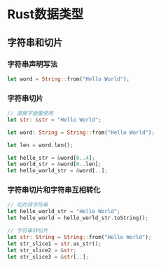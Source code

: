 # Rust数据类型

## 字符串和切片

### 字符串声明写法

```rust
let word = String::from("Hello World");
```

### 字符串切片

```rust
// 直接字面量使用
let str: &str = "Hello World";

let word: String = String::from("Hello World");

let len = word.len();

let hello_str = &word[0..4];
let world_str = &word[6..len];
let hello_world_str = &word[..];
```

### 字符串切片和字符串互相转化

```rust
// 切片转字符串
let hello_world_str = "Hello World";
let hello_world = hello_world_str.toString();

// 字符串转切片
let str: String = String::from("Hello World");
let str_slice1 = str.as_str();
let str_slice2 = &str;
let str_slice3 = &str[..];
```
